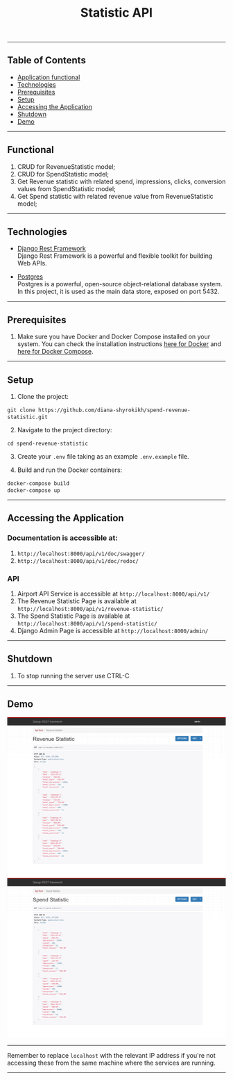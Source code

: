 <div align="center">

# Statistic API
</div>
<br>
<hr>

## Table of Contents

- [Application functional](#functional)
- [Technologies](#technologies)
- [Prerequisites](#prerequisites)
- [Setup](#setup)
- [Accessing the Application](#accessing-the-application)
- [Shutdown](#shutdown)
- [Demo](#demo)


<hr>

## Functional


1. CRUD for RevenueStatistic model;
2. CRUD for SpendStatistic model;
3. Get Revenue statistic with related 
spend, impressions, clicks, conversion values from SpendStatistic model;
4. Get Spend statistic with related 
revenue value from RevenueStatistic model;

<hr>

## Technologies

- [Django Rest Framework](https://www.django-rest-framework.org)
<br>Django Rest Framework is a powerful and flexible toolkit for building Web APIs.


- [Postgres](https://www.postgresql.org/docs/)
<br>Postgres is a powerful, open-source object-relational database system. 
<br>In this project, it is used as the main data store, exposed on port 5432.
<hr>



## Prerequisites

1. Make sure you have Docker and Docker Compose installed on your system. 
You can check the installation instructions [here for Docker](https://docs.docker.com/get-docker/) 
and [here for Docker Compose](https://docs.docker.com/compose/install/).

<hr>

## Setup

1. Clone the project:
```
git clone https://github.com/diana-shyrokikh/spend-revenue-statistic.git
```
2. Navigate to the project directory:
```
cd spend-revenue-statistic
```
3. Сreate your `.env` file taking as an example `.env.example` file.


4. Build and run the Docker containers:
```
docker-compose build
docker-compose up
```

<hr>

## Accessing the Application

### Documentation is accessible at:
1. `http://localhost:8000/api/v1/doc/swagger/`
2. `http://localhost:8000/api/v1/doc/redoc/`

### API
1. Airport API Service is accessible at `http://localhost:8000/api/v1/`
2. The Revenue Statistic Page is available at `http://localhost:8000/api/v1/revenue-statistic/`
3. The Spend Statistic Page is available at `http://localhost:8000/api/v1/spend-statistic/`
4. Django Admin Page is accessible at `http://localhost:8000/admin/`


<hr>

## Shutdown

1. To stop running the server use CTRL-C

<hr>

## Demo

![Website Interface](readme_images/demo/revenue_statistic.png)
![Website Interface](readme_images/demo/spend_statistic.png)

<hr>

Remember to replace `localhost` with the relevant 
IP address if you're not accessing these 
from the same machine where the services are running.

<hr>
